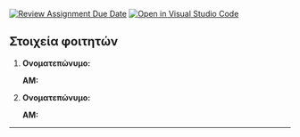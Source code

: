 [![Review Assignment Due Date](https://classroom.github.com/assets/deadline-readme-button-24ddc0f5d75046c5622901739e7c5dd533143b0c8e959d652212380cedb1ea36.svg)](https://classroom.github.com/a/97p9GXUw)
[![Open in Visual Studio Code](https://classroom.github.com/assets/open-in-vscode-718a45dd9cf7e7f842a935f5ebbe5719a5e09af4491e668f4dbf3b35d5cca122.svg)](https://classroom.github.com/online_ide?assignment_repo_id=11238577&assignment_repo_type=AssignmentRepo)
## Στοιχεία φοιτητών

 1. **Ονοματεπώνυμο:** 

    **ΑΜ:** 

 2. **Ονοματεπώνυμο:** 

    **ΑΜ:** 

---
